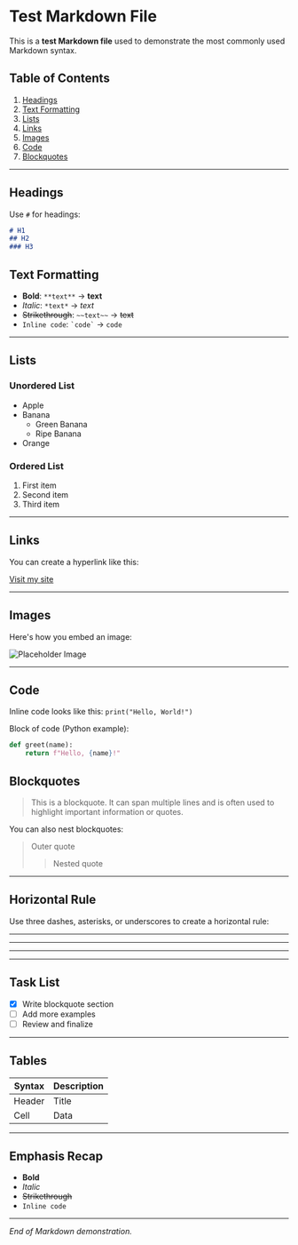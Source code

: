 # Test Markdown File

This is a **test Markdown file** used to demonstrate the most commonly used Markdown syntax.

## Table of Contents

1. [Headings](#headings)
2. [Text Formatting](#text-formatting)
3. [Lists](#lists)
4. [Links](#links)
5. [Images](#images)
6. [Code](#code)
7. [Blockquotes](#blockquotes)

---

## Headings

Use `#` for headings:

```markdown
# H1
## H2
### H3
```

## Text Formatting

- **Bold**: `**text**` → **text**
- *Italic*: `*text*` → *text*
- ~~Strikethrough~~: `~~text~~` → ~~text~~
- `Inline code`: `` `code` `` → `code`

---

## Lists

### Unordered List

- Apple
- Banana
  - Green Banana
  - Ripe Banana
- Orange

### Ordered List

1. First item
2. Second item
3. Third item

---

## Links

You can create a hyperlink like this:

[Visit my site](https://xyzarivera.com)

---

## Images

Here's how you embed an image:

![Placeholder Image](https://via.placeholder.com/100)

---

## Code

Inline code looks like this: `print("Hello, World!")`

Block of code (Python example):

```python
def greet(name):
    return f"Hello, {name}!"
```

## Blockquotes

> This is a blockquote.
> It can span multiple lines and is often used to highlight important information or quotes.

You can also nest blockquotes:

> Outer quote
>> Nested quote

---

## Horizontal Rule

Use three dashes, asterisks, or underscores to create a horizontal rule:

---

***

___

---

## Task List

- [x] Write blockquote section
- [ ] Add more examples
- [ ] Review and finalize

---

## Tables

| Syntax | Description |
|--------|-------------|
| Header | Title       |
| Cell   | Data        |

---

## Emphasis Recap

- **Bold**
- *Italic*
- ~~Strikethrough~~
- `Inline code`

---

*End of Markdown demonstration.*

